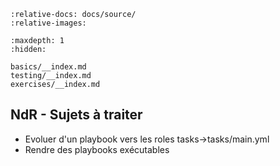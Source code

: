 ```{include} ../../README.md
:relative-docs: docs/source/
:relative-images:
```

```{toctree}
:maxdepth: 1
:hidden:

basics/__index.md
testing/__index.md
exercises/__index.md
```

## NdR - Sujets à traiter

* Evoluer d'un playbook vers les roles tasks->tasks/main.yml
* Rendre des playbooks exécutables

